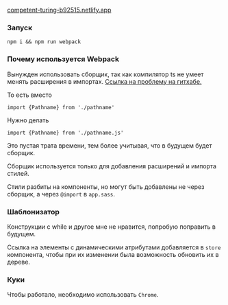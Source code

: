 [competent-turing-b92515.netlify.app](https://competent-turing-b92515.netlify.app)

### Запуск
```
npm i && npm run webpack
```

### Почему используется Webpack
Вынужден использовать сборщик, так как компилятор ts не умеет менять расширения в импортах.
[Ссылка на проблему на гитхабе.](https://github.com/microsoft/TypeScript/issues/16577)

То есть вместо
```
import {Pathname} from './pathname'
```
Нужно делать
```
import {Pathname} from './pathname.js'
```
Это пустая трата времени, тем более учитывая, что в будущем будет сборщик.

Сборщик используется только для добавления расширений и импорта стилей.

Стили разбиты на компоненты, но могут быть добавлены не через сборщик, а через `@import`
в `app.sass`.

### Шаблонизатор
Конструкции с while и другое мне не нравится, попробую поправить в будущем.

Ссылка на элементы с динамическими атрибутами добавляется в `store` компонента, 
чтобы при их изменении была возможность обновить их в дереве.  

### Куки
Чтобы работало, необходимо использовать `Chrome`.
